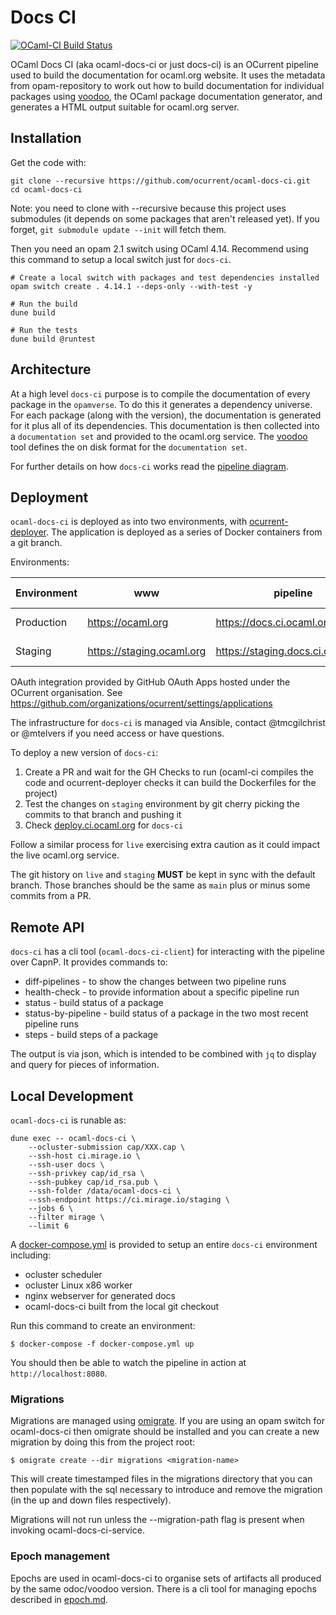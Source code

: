 # Docs CI

[![OCaml-CI Build Status](https://img.shields.io/endpoint?url=https%3A%2F%2Focaml.ci.dev%2Fbadge%2Focurrent%2Focaml-docs-ci%2Fmain&logo=ocaml)](https://ocaml.ci.dev/github/ocurrent/ocaml-docs-ci)

OCaml Docs CI (aka ocaml-docs-ci or just docs-ci) is an OCurrent pipeline used to build the documentation for ocaml.org website.
It uses the metadata from opam-repository to work out how to build documentation for individual packages using [voodoo](https://github.com/ocaml-doc/voodoo), the OCaml package documentation generator, and generates a HTML output suitable for ocaml.org server.

## Installation

Get the code with:

```shell
git clone --recursive https://github.com/ocurrent/ocaml-docs-ci.git
cd ocaml-docs-ci
```

Note: you need to clone with --recursive because this project uses submodules (it depends on some packages that aren't released yet). If you forget, `git submodule update --init` will fetch them.

Then you need an opam 2.1 switch using OCaml 4.14. Recommend using this command to setup a local switch just for `docs-ci`.

```shell
# Create a local switch with packages and test dependencies installed
opam switch create . 4.14.1 --deps-only --with-test -y

# Run the build
dune build

# Run the tests
dune build @runtest
```

## Architecture

At a high level `docs-ci` purpose is to compile the documentation of every package in the `opamverse`. To do this it generates
a dependency universe. For each package (along with the version), the documentation is generated for it plus all of its
dependencies. This documentation is then collected into a `documentation set` and provided to the ocaml.org service.
The [voodoo](https://github.com/ocaml-doc/voodoo) tool defines the on disk format for the `documentation set`.

For further details on how `docs-ci` works read the [pipeline diagram](doc/pipeline-diagram.md).

## Deployment

`ocaml-docs-ci` is deployed as into two environments, with [ocurrent-deployer](https://deploy.ci.ocaml.org/?repo=ocurrent/ocaml-docs-ci&). The application is deployed as a series of Docker containers from a git branch.

Environments:

| Environment | www                       | pipeline                          | git branch | data                               | voodoo branch |
| ----------- | ------------------------- | --------------------------------- | ---------- | ---------------------------------- | ------------- |
| Production  | https://ocaml.org         | https://docs.ci.ocaml.org         | live       | http://docs-data.ocaml.org         | main          |
| Staging     | https://staging.ocaml.org | https://staging.docs.ci.ocaml.org | staging    | http://staging.docs-data.ocaml.org | staging       |

OAuth integration provided by GitHub OAuth Apps hosted under the OCurrent organisation.
See https://github.com/organizations/ocurrent/settings/applications

The infrastructure for `docs-ci` is managed via Ansible, contact @tmcgilchrist or @mtelvers if you need access or have questions.

To deploy a new version of `docs-ci`:

1. Create a PR and wait for the GH Checks to run (ocaml-ci compiles the code and ocurrent-deployer checks it can build the Dockerfiles for the project)
1. Test the changes on `staging` environment by git cherry picking the commits to that branch and pushing it
1. Check [deploy.ci.ocaml.org](https://deploy.ci.ocaml.org/?repo=ocurrent/ocaml-docs-ci&) for `docs-ci`

Follow a similar process for `live` exercising extra caution as it could impact the live ocaml.org service.

The git history on `live` and `staging` **MUST** be kept in sync with the default branch.
Those branches should be the same as `main` plus or minus some commits from a PR.

## Remote API

`docs-ci` has a cli tool (`ocaml-docs-ci-client`) for interacting with the pipeline over CapnP. It provides commands to:

 * diff-pipelines - to show the changes between two pipeline runs
 * health-check - to provide information about a specific pipeline run
 * status - build status of a package
 * status-by-pipeline - build status of a package in the two most recent pipeline runs
 * steps - build steps of a package

The output is via json, which is intended to be combined with `jq` to display and query for pieces of information.

## Local Development

`ocaml-docs-ci` is runable as:

```
dune exec -- ocaml-docs-ci \
    --ocluster-submission cap/XXX.cap \
    --ssh-host ci.mirage.io \
    --ssh-user docs \
    --ssh-privkey cap/id_rsa \
    --ssh-pubkey cap/id_rsa.pub \
    --ssh-folder /data/ocaml-docs-ci \
    --ssh-endpoint https://ci.mirage.io/staging \
    --jobs 6 \
    --filter mirage \
    --limit 6
```

A [docker-compose.yml](docker-compose.yml) is provided to setup an entire `docs-ci` environment including:

- ocluster scheduler
- ocluster Linux x86 worker
- nginx webserver for generated docs
- ocaml-docs-ci built from the local git checkout

Run this command to create an environment:

```shell
$ docker-compose -f docker-compose.yml up
```

You should then be able to watch the pipeline in action at `http://localhost:8080`.

### Migrations

Migrations are managed using [omigrate](https://github.com/tmattio/omigrate). If you are using an opam switch for ocaml-docs-ci then omigrate should be installed and you can create a new migration by doing this from the project root:

``` shell
$ omigrate create --dir migrations <migration-name>
```

This will create timestamped files in the migrations directory that you can then populate with the sql necessary to introduce and remove the migration (in the up and down files respectively).

Migrations will not run unless the --migration-path flag is present when invoking ocaml-docs-ci-service.

### Epoch management
Epochs are used in ocaml-docs-ci to organise sets of artifacts all produced by the same odoc/voodoo version.
There is a cli tool for managing epochs described in [epoch.md](./src/cli/epoch.md).